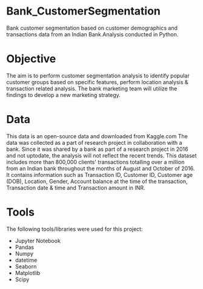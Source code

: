 # Bank_CustomerSegmentation
 Bank customer segmentation based on customer demographics and transactions data from an Indian Bank.Analysis conducted in Python.
 
 # Objective
 The aim is to perform customer segmentation analysis to identify popular customer groups based on specific features, perform location analysis & transaction related analysis. The bank marketing team will utilize the   findings to develop a new marketing strategy.
 
 # Data
 This data is an open-source data and downloaded from Kaggle.com
 The data was collected as a part of research project in collaboration with a bank. Since it was shared by a bank as part of a research project in 2016 and not uptodate, the analysis will not reflect the recent trends.
 This dataset includes more than 800,000 clients' transactions totalling over a million from an Indian bank throughout the months of August and October of 2016. It contains information such as Transaction ID, Customer ID, Customer age (DOB), Location, Gender, Account balance at the time of the transaction, Transaction date & time and Transaction amount in INR.
 
 # Tools
 The following tools/libraries were used for this project:

* Jupyter Notebook
* Pandas
* Numpy
* datetime
* Seaborn
* Matplotlib
* Scipy
